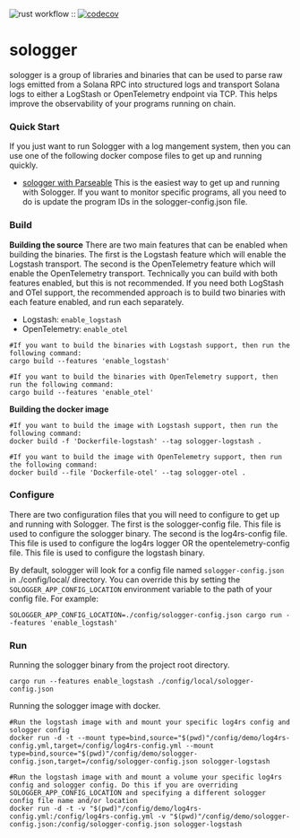 ![rust workflow](https://github.com/brytelands/sologger/actions/workflows/rust.yml/badge.svg) :: [![codecov](https://codecov.io/gh/brytelands/sologger/graph/badge.svg?token=76I6GD4HU4)](https://codecov.io/gh/brytelands/sologger)

# sologger

sologger is a group of libraries and binaries that can be used to parse raw logs emitted from a Solana RPC into structured logs and transport Solana logs to either a LogStash or OpenTelemetry endpoint via TCP. This helps improve the observability of your programs running on chain.

### Quick Start

If you just want to run Sologger with a log mangement system, then you can use one of the following docker compose files to get up and running quickly.

- [sologger with Parseable](./docker-examples/docker-parseable/) This is the easiest way to get up and running with Sologger. If you want to monitor specific programs, all you need to do is update the program IDs in the sologger-config.json file.

### Build

**Building the source**
There are two main features that can be enabled when building the binaries. The first is the Logstash feature which will enable the Logstash transport. The second is the OpenTelemetry feature which will enable the OpenTelemetry transport. Technically you can build with both features enabled, but this is not recommended. If you need both LogStash and OTel support, the recommended approach is to build two binaries with each feature enabled, and run each separately.

- Logstash: `enable_logstash`
- OpenTelemetry: `enable_otel`

```shell
#If you want to build the binaries with Logstash support, then run the following command:
cargo build --features 'enable_logstash'

#If you want to build the binaries with OpenTelemetry support, then run the following command:
cargo build --features 'enable_otel'
```

**Building the docker image**

```shell
#If you want to build the image with Logstash support, then run the following command:
docker build -f 'Dockerfile-logstash' --tag sologger-logstash .

#If you want to build the image with OpenTelemetry support, then run the following command:
docker build --file 'Dockerfile-otel' --tag sologger-otel .
```

### Configure

There are two configuration files that you will need to configure to get up and running with Sologger. 
The first is the sologger-config file. This file is used to configure the sologger binary.
The second is the log4rs-config file. This file is used to configure the log4rs logger OR the opentelemetry-config file. This file is used to configure the logstash binary.

By default, sologger will look for a config file named `sologger-config.json` in ./config/local/ directory. You can override this by setting the `SOLOGGER_APP_CONFIG_LOCATION` environment variable to the path of your config file. For example:

```shell
SOLOGGER_APP_CONFIG_LOCATION=./config/sologger-config.json cargo run --features 'enable_logstash'
```

### Run

Running the sologger binary from the project root directory.

```shell
cargo run --features enable_logstash ./config/local/sologger-config.json
```

Running the sologger image with docker.

```shell
#Run the logstash image with and mount your specific log4rs config and sologger config 
docker run -d -t --mount type=bind,source="$(pwd)"/config/demo/log4rs-config.yml,target=/config/log4rs-config.yml --mount type=bind,source="$(pwd)"/config/demo/sologger-config.json,target=/config/sologger-config.json sologger-logstash

#Run the logstash image with and mount a volume your specific log4rs config and sologger config. Do this if you are overriding SOLOGGER_APP_CONFIG_LOCATION and specifying a different sologger config file name and/or location
docker run -d -t -v "$(pwd)"/config/demo/log4rs-config.yml:/config/log4rs-config.yml -v "$(pwd)"/config/demo/sologger-config.json:/config/sologger-config.json sologger-logstash
```


